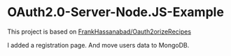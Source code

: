 OAuth2.0-Server-Node.JS-Example
==================

This project is based on [FrankHassanabad/Oauth2orizeRecipes](https://github.com/FrankHassanabad/Oauth2orizeRecipes)

I added a registration page.
And move users data to MongoDB.
